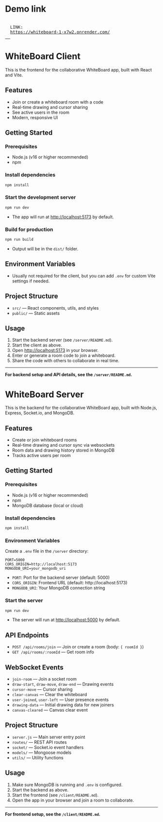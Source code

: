 
# Demo link
<pre> 
  LINK:
  <a href="https://whiteboard-1-x7w2.onrender.com/">https://whiteboard-1-x7w2.onrender.com/
  </a>
</pre>


# WhiteBoard Client

This is the frontend for the collaborative WhiteBoard app, built with React and Vite.

## Features
- Join or create a whiteboard room with a code
- Real-time drawing and cursor sharing
- See active users in the room
- Modern, responsive UI

## Getting Started

### Prerequisites
- Node.js (v16 or higher recommended)
- npm

### Install dependencies
```bash
npm install
```

### Start the development server
```bash
npm run dev
```
- The app will run at [http://localhost:5173](http://localhost:5173) by default.

### Build for production
```bash
npm run build
```
- Output will be in the `dist/` folder.

## Environment Variables
- Usually not required for the client, but you can add `.env` for custom Vite settings if needed.

## Project Structure
- `src/` — React components, utils, and styles
- `public/` — Static assets

## Usage
1. Start the backend server (see `/server/README.md`).
2. Start the client as above.
3. Open [http://localhost:5173](http://localhost:5173) in your browser.
4. Enter or generate a room code to join a whiteboard.
5. Share the code with others to collaborate in real time.

---

**For backend setup and API details, see the `/server/README.md`.**


# WhiteBoard Server

This is the backend for the collaborative WhiteBoard app, built with Node.js, Express, Socket.io, and MongoDB.

## Features
- Create or join whiteboard rooms
- Real-time drawing and cursor sync via websockets
- Room data and drawing history stored in MongoDB
- Tracks active users per room

## Getting Started

### Prerequisites
- Node.js (v16 or higher recommended)
- npm
- MongoDB database (local or cloud)

### Install dependencies
```bash
npm install
```

### Environment Variables
Create a `.env` file in the `/server` directory:
```
PORT=5000
CORS_ORIGIN=http://localhost:5173
MONGODB_URI=your_mongodb_uri
```
- `PORT`: Port for the backend server (default: 5000)
- `CORS_ORIGIN`: Frontend URL (default: http://localhost:5173)
- `MONGODB_URI`: Your MongoDB connection string

### Start the server
```bash
npm run dev
```
- The server will run at [http://localhost:5000](http://localhost:5000) by default.

## API Endpoints
- `POST /api/rooms/join` — Join or create a room (body: `{ roomId }`)
- `GET /api/rooms/:roomId` — Get room info

## WebSocket Events
- `join-room` — Join a socket room
- `draw-start`, `draw-move`, `draw-end` — Drawing events
- `cursor-move` — Cursor sharing
- `clear-canvas` — Clear the whiteboard
- `user-joined`, `user-left` — User presence events
- `drawing-data` — Initial drawing data for new joiners
- `canvas-cleared` — Canvas clear event

## Project Structure
- `server.js` — Main server entry point
- `routes/` — REST API routes
- `socket/` — Socket.io event handlers
- `models/` — Mongoose models
- `utils/` — Utility functions

## Usage
1. Make sure MongoDB is running and `.env` is configured.
2. Start the backend as above.
3. Start the frontend (see `/client/README.md`).
4. Open the app in your browser and join a room to collaborate.

---

**For frontend setup, see the `/client/README.md`.** 
